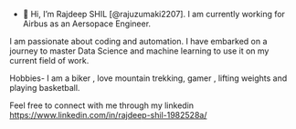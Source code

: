 - 👋 Hi, I’m Rajdeep SHIL [@rajuzumaki2207]. I am currently working for Airbus as an Aersopace Engineer. 

I am passionate about coding and automation. I have embarked on a journey to master Data Science and machine learning to use it on my current field of work.

Hobbies- I am a biker , love mountain trekking, gamer , lifting weights and playing basketball.


Feel free to connect with me through my linkedin  https://www.linkedin.com/in/rajdeep-shil-1982528a/


